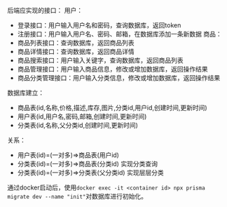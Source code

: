 后端应实现的接口：
用户：
- 登录接口：用户输入用户名和密码，查询数据库，返回token
- 注册接口：用户输入用户名、密码、邮箱，在数据库添加一条新数据
商品：
- 商品列表接口：查询数据库，返回商品列表
- 商品详情接口：查询数据库，返回商品详情
- 商品搜索接口：用户输入关键字，查询数据库，返回商品列表
- 商品管理接口：用户输入商品信息，修改或增加数据库，返回操作结果
- 商品分类管理接口：用户输入分类信息，修改或增加数据库，返回操作结果



数据库建立：
- 商品表(id,名称,价格,描述,库存,图片,分类id,用户id,创建时间,更新时间)
- 用户表(id,用户名,密码,邮箱,创建时间,更新时间)
- 分类表(id,名称,父分类id,创建时间,更新时间)

关系：
- 用户表(id)=(一对多)=>商品表(用户id)
- 分类表(id)=(一对多)=>商品表(分类id) 实现分类查询
- 分类表(id)=(一对多)=>分类表(父分类id) 实现层层分类

通过docker启动后，使用`docker exec -it <container id> npx prisma migrate dev --name "init"`对数据库进行初始化。





